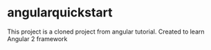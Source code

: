 # angularquickstart
This project is a cloned project from angular tutorial. Created to learn Angular 2 framework
